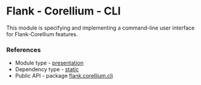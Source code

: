 # Flank - Corellium - CLI

This module is specifying and implementing a command-line user interface for Flank-Corellium features. 

### References

* Module type - [presentation](../../docs/architecture.md#presentation)
* Dependency type - [static](../../docs/architecture.md#dynamic_dependencies)
* Public API - package [flank.corellium.cli](./src/main/kotlin/flank/corellium/cli)
